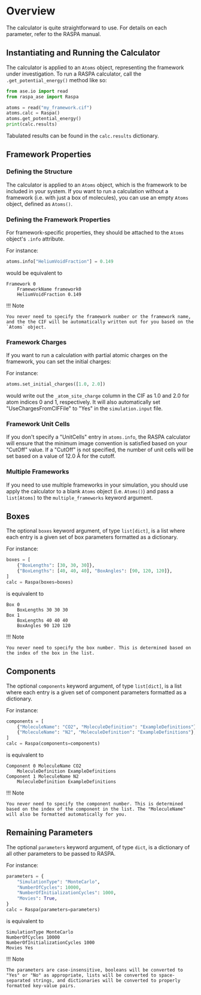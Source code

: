 # Overview

The calculator is quite straightforward to use. For details on each parameter, refer to the RASPA manual.

## Instantiating and Running the Calculator

The calculator is applied to an `Atoms` object, representing the framework under investigation. To run a RASPA calculator, call the `.get_potential_energy()` method like so:

```python
from ase.io import read
from raspa_ase import Raspa

atoms = read("my_framework.cif")
atoms.calc = Raspa()
atoms.get_potential_energy()
print(calc.results)
```

Tabulated results can be found in the `calc.results` dictionary.

## Framework Properties

### Defining the Structure

The calculator is applied to an `Atoms` object, which is the framework to be included in your system. If you want to run a calculation without a framework (i.e. with just a box of molecules), you can use an empty `Atoms` object, defined as `Atoms()`.

### Defining the Framework Properties

For framework-specific properties, they should be attached to the `Atoms` object's `.info` attribute.

For instance:

```python
atoms.info["HeliumVoidFraction"] = 0.149
```

would be equivalent to

```
Framework 0
    FrameworkName framework0
    HeliumVoidFraction 0.149
```

!!! Note

    You never need to specify the framework number or the framework name, and the the CIF will be automatically written out for you based on the `Atoms` object.

### Framework Charges

If you want to run a calculation with partial atomic charges on the framework, you can set the initial charges:

For instance:

```python
atoms.set_initial_charges([1.0, 2.0])
```

would write out the `_atom_site_charge` column in the CIF as 1.0 and 2.0 for atom indices 0 and 1, respectively. It will also automatically set "UseChargesFromCIFFile" to "Yes" in the `simulation.input` file.

### Framework Unit Cells

If you don't specify a "UnitCells" entry in `atoms.info`, the RASPA calculator will ensure that the minimum image convention is satisfied based on your "CutOff" value. If a "CutOff" is not specified, the number of unit cells will be set based on a value of 12.0 Å for the cutoff.

### Multiple Frameworks

If you need to use multiple frameworks in your simulation, you should use apply the calculator to a blank `Atoms` object (i.e. `Atoms()`) and pass a `list[Atoms]` to the `multiple_frameworks` keyword argument.

## Boxes

The optional `boxes` keyword argument, of type `list[dict]`, is a list where each entry is a given set of box parameters formatted as a dictionary.

For instance:

```python
boxes = [
    {"BoxLengths": [30, 30, 30]},
    {"BoxLengths": [40, 40, 40], "BoxAngles": [90, 120, 120]},
]
calc = Raspa(boxes=boxes)
```

is equivalent to

```
Box 0
    BoxLengths 30 30 30
Box 1
    BoxLengths 40 40 40
    BoxAngles 90 120 120
```

!!! Note

    You never need to specify the box number. This is determined based on the index of the box in the list.

## Components

The optional `components` keyword argument, of type `list[dict]`, is a list where each entry is a given set of component parameters formatted as a dictionary.

For instance:

```python
components = [
    {"MoleculeName": "CO2", "MoleculeDefinition": "ExampleDefinitions"},
    {"MoleculeName": "N2", "MoleculeDefinition": "ExampleDefinitions"},
]
calc = Raspa(components=components)
```

is equivalent to

```
Component 0 MoleculeName CO2
    MoleculeDefinition ExampleDefinitions
Component 1 MoleculeName N2
    MoleculeDefinition ExampleDefinitions
```

!!! Note

    You never need to specify the component number. This is determined based on the index of the component in the list. The "MoleculeName" will also be formatted automatically for you.

## Remaining Parameters

The optional `parameters` keyword argument, of type `dict`, is a dictionary of all other parameters to be passed to RASPA.

For instance:

```python
parameters = {
    "SimulationType": "MonteCarlo",
    "NumberOfCycles": 10000,
    "NumberOfInitializationCycles": 1000,
    "Movies": True,
}
calc = Raspa(parameters=parameters)
```

is equivalent to

```
SimulationType MonteCarlo
NumberOfCycles 10000
NumberOfInitializationCycles 1000
Movies Yes
```

!!! Note

    The parameters are case-insensitive, booleans will be converted to "Yes" or "No" as appropriate, lists will be converted to space-separated strings, and dictionaries will be converted to properly formatted key-value pairs.
